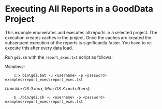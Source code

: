 # Executing All Reports in a GoodData Project

This example enumerates and executes all reports in a selected project. The execution creates caches in the project.
Once the caches are created the subsequent execution of the reports is significantly faster. You have to re-execute this
after every data load.

Run `gdi.sh` with the `report_exec.txt` script as follows:

_Windows:_

        c:> bin\gdi.bat -u <username> -p <password> examples\report_exec\report_exec.txt

_Unix like OS (Linux, Mac OS X and others):_

        $ ./bin/gdi.sh -u <username> -p <password> examples/report_exec/report_exec.txt
